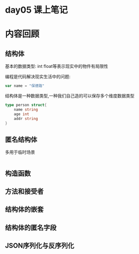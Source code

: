 # day05 课上笔记

# 内容回顾

## 结构体

基本的数据类型: int float等表示现实中的物件有局限性

编程是代码解决现实生活中的问题:

```go
var name = "保德路"
```

结构体是一种数据类型,一种我们自己造的可以保存多个维度数据类型

```go
type person struct{
    name string
    age int
    addr string
}
```



## 匿名结构体

多用于临时场景

```go

```



## 构造函数

## 方法和接受者

## 结构体的嵌套

## 结构体的匿名字段

## JSON序列化与反序列化

 